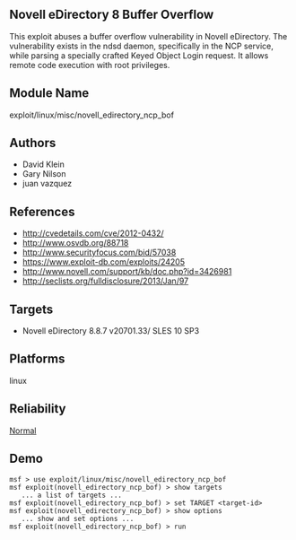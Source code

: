 ## Novell eDirectory 8 Buffer Overflow

This exploit abuses a buffer overflow vulnerability in 
Novell eDirectory. The vulnerability exists in the ndsd 
daemon, specifically in the NCP service, while parsing a 
specially crafted Keyed Object Login request. It allows 
remote code execution with root privileges.


## Module Name
exploit/linux/misc/novell_edirectory_ncp_bof

## Authors
* David Klein
* Gary Nilson
* juan vazquez


## References
* http://cvedetails.com/cve/2012-0432/
* http://www.osvdb.org/88718
* http://www.securityfocus.com/bid/57038
* https://www.exploit-db.com/exploits/24205
* http://www.novell.com/support/kb/doc.php?id=3426981
* http://seclists.org/fulldisclosure/2013/Jan/97



## Targets
* Novell eDirectory 8.8.7 v20701.33/ SLES 10 SP3


## Platforms
linux

## Reliability
[Normal](https://github.com/rapid7/metasploit-framework/wiki/Exploit-Ranking)

## Demo

```
msf > use exploit/linux/misc/novell_edirectory_ncp_bof
msf exploit(novell_edirectory_ncp_bof) > show targets
   ... a list of targets ...
msf exploit(novell_edirectory_ncp_bof) > set TARGET <target-id>
msf exploit(novell_edirectory_ncp_bof) > show options
   ... show and set options ...
msf exploit(novell_edirectory_ncp_bof) > run
```
    
    